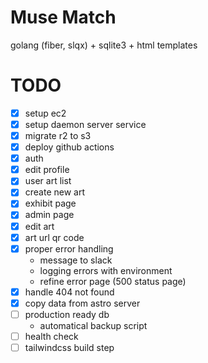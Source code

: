 # Muse Match

golang (fiber, slqx) + sqlite3 + html templates


# TODO

- [x] setup ec2
- [x] setup daemon server service
- [x] migrate r2 to s3
- [x] deploy github actions
- [x] auth
- [x] edit profile
- [x] user art list
- [x] create new art
- [x] exhibit page
- [x] admin page
- [x] edit art
- [x] art url qr code
- [x] proper error handling
  - message to slack
  - logging errors with environment
  - refine error page (500 status page)
- [x] handle 404 not found
- [x] copy data from astro server
- [ ] production ready db
  - automatical backup script
- [ ] health check
- [ ] tailwindcss build step